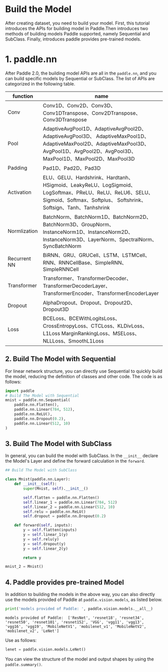 # Build the Model

After creating dataset, you need to build your model. First, this tutorial introduces the APIs for building model in Paddle.Then introduces two methods of building models Paddle supported, namely Sequential and SubClass. Finally, introduces paddle provides pre-trained models.

# 1. paddle.nn

After Paddle 2.0, the building model APIs are all in the `paddle.nn`, and you can build specific models by Sequential or SubClass. The list of APIs are categorized in the following table.

| function | name |
| --- | --- | 
| Conv | Conv1D、Conv2D、Conv3D、Conv1DTranspose、Conv2DTranspose、Conv3DTranspose |
| Pool | AdaptiveAvgPool1D、AdaptiveAvgPool2D、AdaptiveAvgPool3D、 AdaptiveMaxPool1D、AdaptiveMaxPool2D、AdaptiveMaxPool3D、 AvgPool1D、AvgPool2D、AvgPool3D、MaxPool1D、MaxPool2D、MaxPool3D |
| Padding | Pad1D、Pad2D、Pad3D |
| Activation | ELU、GELU、Hardshrink、Hardtanh、HSigmoid、LeakyReLU、LogSigmoid、 LogSoftmax、PReLU、ReLU、ReLU6、SELU、Sigmoid、Softmax、Softplus、 Softshrink、Softsign、Tanh、Tanhshrink |
| Normlization |BatchNorm、BatchNorm1D、BatchNorm2D、BatchNorm3D、GroupNorm、 InstanceNorm1D、InstanceNorm2D、InstanceNorm3D、LayerNorm、SpectralNorm、 SyncBatchNorm |
| Recurrent NN | BiRNN、GRU、GRUCell、LSTM、LSTMCell、RNN、RNNCellBase、SimpleRNN、 SimpleRNNCell |
| Transformer | Transformer、TransformerDecoder、TransformerDecoderLayer、 TransformerEncoder、TransformerEncoderLayer |
| Dropout | AlphaDropout、Dropout、Dropout2D、Dropout3D |
| Loss | BCELoss、BCEWithLogitsLoss、CrossEntropyLoss、CTCLoss、KLDivLoss、L1Loss MarginRankingLoss、MSELoss、NLLLoss、SmoothL1Loss |

## 2. Build The Model with Sequential

For linear network structure, you can directly use Sequential to quickly build the model, reducing the definition of classes and other code. The code is as follows:


```python
import paddle
# Build The Model with Sequential
mnist = paddle.nn.Sequential(
    paddle.nn.Flatten(),
    paddle.nn.Linear(784, 512),
    paddle.nn.ReLU(),
    paddle.nn.Dropout(0.2),
    paddle.nn.Linear(512, 10)
)
```

## 3. Build The Model with SubClass

In general, you can build the model with SubClass. In the `__init__` declare the Model's Layer and define the forward calculation in the `forward`.


```python
## Build The Model with SubClass

class Mnist(paddle.nn.Layer):
    def __init__(self):
        super(Mnist, self).__init__()

        self.flatten = paddle.nn.Flatten()
        self.linear_1 = paddle.nn.Linear(784, 512)
        self.linear_2 = paddle.nn.Linear(512, 10)
        self.relu = paddle.nn.ReLU()
        self.dropout = paddle.nn.Dropout(0.2)

    def forward(self, inputs):
        y = self.flatten(inputs)
        y = self.linear_1(y)
        y = self.relu(y)
        y = self.dropout(y)
        y = self.linear_2(y)

        return y

mnist_2 = Mnist()
```

## 4. Paddle provides pre-trained Model

In addition to building the models in the above way, you can also directly use the models provided of Paddle at `paddle.vision.models`, as listed below.


```python
print('models provided of Paddle: ', paddle.vision.models.__all__)
```

    models provided of Paddle:  ['ResNet', 'resnet18', 'resnet34', 'resnet50', 'resnet101', 'resnet152', 'VGG', 'vgg11', 'vgg13', 'vgg16', 'vgg19', 'MobileNetV1', 'mobilenet_v1', 'MobileNetV2', 'mobilenet_v2', 'LeNet']


Use as follows:


```python
lenet = paddle.vision.models.LeNet()
```

You can view the structure of the model and output shapes by using the `paddle.summary()`.


```python

```
